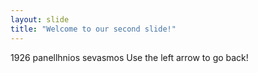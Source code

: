 ```yaml
---
layout: slide 
title: "Welcome to our second slide!"
---
```

1926 panellhnios sevasmos
Use the left arrow to go back!